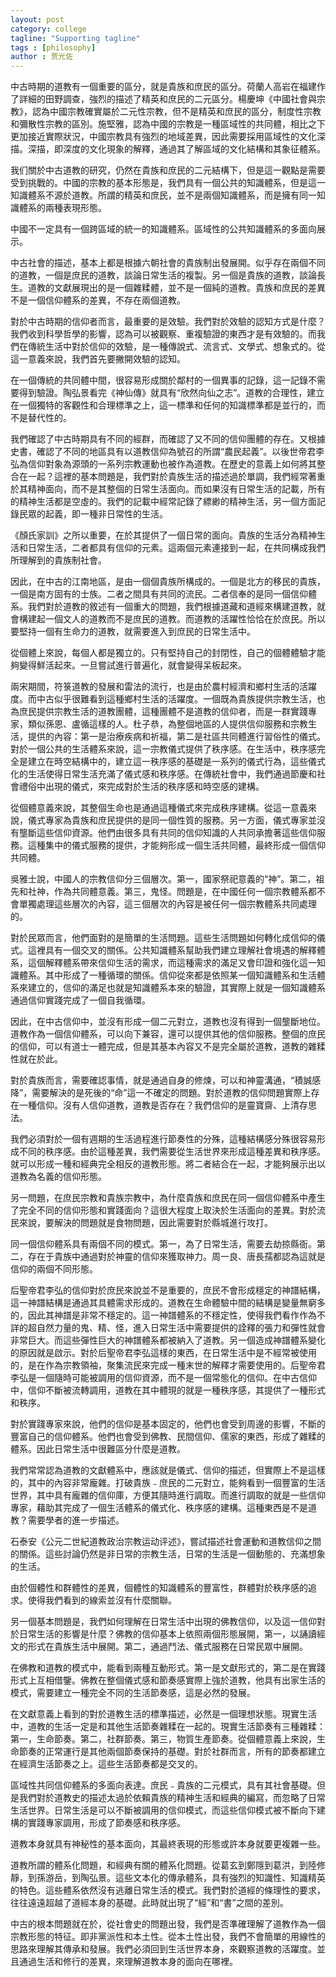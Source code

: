 ```yaml
---
layout: post
category: college
tagline: "Supporting tagline"
tags : [philosophy]
author : 贾光佐
---
```


中古時期的道教有一個重要的區分，就是貴族和庶民的區分。荷蘭人高岩在福建作了詳細的田野調查，強烈的描述了精英和庶民的二元區分。楊慶坤《中國社會與宗教》，認為中國宗教確實屬於二元性宗教，但不是精英和庶民的區分，制度性宗教和彌散性宗教的區別。施堅雅，認為中國的宗教是一種區域性的共同體，相比之下更加接近實際狀況，中國宗教具有強烈的地域差異，因此需要採用區域性的文化深描。深描，即深度的文化現象的解釋，通過其了解區域的文化結構和其象征體系。

我们關於中古道教的研究，仍然在貴族和庶民的二元結構下，但是這一觀點是需要受到挑戰的。中國的宗教的基本形態是，我們具有一個公共的知識體系，但是這一知識體系不源於道教。所謂的精英和庶民，並不是兩個知識體系，而是擁有同一知識體系的兩種表現形態。

中國不一定具有一個跨區域的統一的知識體系。區域性的公共知識體系的多面向展示。

中古社會的描述，基本上都是根據六朝社會的貴族制出發展開。似乎存在兩個不同的道教，一個是庶民的道教，談論日常生活的複製。另一個是貴族的道教，談論長生。道教的文獻展現出的是一個雜糅體，並不是一個純的道教。貴族和庶民的差異不是一個信仰體系的差異，不存在兩個道教。

對於中古時期的信仰者而言，最重要的是效驗。我們對於效驗的認知方式是什麼？我們收到科學哲學的影響，認為可以被觀察、重複驗證的東西才是有效驗的。而我們在傳統生活中對於信仰的效驗，是一種傳說式、流言式、文學式、想象式的。從這一意義來說，我們首先要撇開效驗的認知。

在一個傳統的共同體中間，很容易形成關於鄰村的一個異事的記錄，這一記錄不需要得到驗證。陶弘景看完《神仙傳》就具有“欣然向仙之志”。道教的合理性，建立在一個獨特的客觀性和合理標準之上，這一標準和任何的知識標準都是並行的，而不是替代性的。

我們確認了中古時期具有不同的經群，而確認了又不同的信仰團體的存在。又根據史書，確認了不同的地區具有以道教信仰為號召的所謂“農民起義”。以後世帝君李弘為信仰對象為源頭的一系列宗教運動也被作為道教。在歷史的意義上如何將其整合在一起？這裡的基本問題是，我們對於貴族生活的描述過於單調，我們經常著重於其精神面向，而不是其整個的日常生活面向。而如果沒有日常生活的記載，所有的精神生活都是空虛的。我們的記載中經常記錄了縹緲的精神生活，另一個方面記錄民眾的起義，即一種非日常性的生活。

《顏氏家訓》之所以重要，在於其提供了一個日常的面向。貴族的生活分為精神生活和日常生活，二者都具有信仰的元素。這兩個元素連接到一起，在共同構成我們所理解到的貴族制社會。

因此，在中古的江南地區，是由一個個貴族所構成的。一個是北方的移民的貴族，一個是南方固有的士族。二者之間具有共同的流民。二者信奉的是同一個信仰體系。我們對於道教的敘述有一個重大的問題，我們根據道藏和道經來構建道教，就會構建起一個文人的道教而不是庶民的道教。而道教的活躍性恰恰在於庶民。所以要堅持一個有生命力的道教，就需要進入到庶民的日常生活中。

從個體上來說，每個人都是獨立的。只有堅持自己的封閉性，自己的個體體驗才能夠變得鮮活起來。一旦嘗試進行普遍化，就會變得呆板起來。

兩宋期間，符箓道教的發展和雷法的流行，也是由於農村經濟和鄉村生活的活躍度。而中古似乎很難看到這種鄉村生活的活躍度。一個既為貴族提供宗教生活，也為庶民提供宗教生活的道教團體，這種團體不是道教的信仰者，而是一群實踐專家，類似孫恩、盧循這樣的人。杜子恭，為整個地區的人提供信仰服務和宗教生活，提供的內容：第一是治療疾病和祈福，第二是社區共同體進行習俗性的儀式。對於一個公共的生活體系來說，這一宗教儀式提供了秩序感。在生活中，秩序感完全是建立在時空結構中的，建立這一秩序感的基礎是一系列的儀式行為，這些儀式化的生活使得日常生活充滿了儀式感和秩序感。在傳統社會中，我們通過節慶和社會禮俗中出現的儀式，來完成對於生活的秩序感和時空感的建構。

從個體意義來說，其整個生命也是通過這種儀式來完成秩序建構。從這一意義來說，儀式專家為貴族和庶民提供的是同一個性質的服務。另一方面，儀式專家並沒有壟斷這些信仰資源。他們由很多具有共同的信仰知識的人共同承擔著這些信仰服務。這種集中的儀式服務的提供，才能夠形成一個生活共同體，最終形成一個信仰共同體。

吳雅士說，中國人的宗教信仰分三個層次。第一，國家祭祀意義的“神”。第二，祖先和社神，作為共同體意義。第三，鬼怪。問題是，在中國任何一個宗教體系都不會單獨處理這些層次的內容，這三個層次的內容是被任何一個宗教體系共同處理的。

對於民眾而言，他們面對的是簡單的生活問題。這些生活問題如何轉化成信仰的儀式。這裡具有一個交叉的關係。公共知識體系幫助我們建立理解社會境遇的解釋體系，這個解釋體系帶來信仰生活的需求，而這種需求的滿足又會印證和強化這一知識體系。其中形成了一種循環的關係。信仰從來都是依照某一個知識體系和生活體系來建立的，信仰的滿足也就是知識體系本來的驗證，其實際上就是一個知識體系通過信仰實踐完成了一個自我循環。

因此，在中古信仰中，並沒有形成一個二元對立，道教也沒有得到一個壟斷地位。道教作為一個信仰體系，可以向下兼容，還可以提供其他的信仰服務。整個的庶民的信仰，可以有道士一體完成，但是其基本內容又不是完全屬於道教，道教的雜糅性就在於此。

對於貴族而言，需要確認事情，就是通過自身的修煉，可以和神靈溝通，“積誠感降”，需要解決的是死後的“命”這一不確定的問題。對於道教的信仰問題實際上存在一種信仰。沒有人信仰道教，道教是否存在？我們信仰的是靈寶齋、上清存思法。

我們必須對於一個有週期的生活過程進行節奏性的分殊，這種結構感分殊很容易形成不同的秩序感。由於這種差異，我們需要從生活世界來形成這種差異和秩序感。就可以形成一種和經典完全相反的道教形態。將二者結合在一起，才能夠展示出以道教為名義的信仰形態。

另一問題，在庶民宗教和貴族宗教中，為什麼貴族和庶民在同一個信仰體系中產生了完全不同的信仰形態和實踐面向？這很大程度上取決於生活面向的差異。對於流民來說，要解決的問題就是食物問題，因此需要對於縣城進行攻打。

同一個信仰體系具有兩個不同的模式。第一，為了日常生活，需要去劫掠縣衙。第二，存在于貴族中通過對於神靈的信仰來獲取神力。周一良、唐長孺都認為這就是信仰的兩個不同形態。

后聖帝君李弘的信仰對於庶民來說並不是重要的，庶民不會形成穩定的神譜結構，這一神譜結構是通過其具體需求形成的。道教在生命體驗中間的結構是變量無窮多的，因此其神譜是非常不穩定的。這一神譜體系的不穩定性，使得我們看作作為不詳的超自然力量的鬼、精、怪，進入日常生活中需要提供的詮釋的張力和彈性就會非常巨大。而這些彈性巨大的神譜體系都被納入了道教。另一個造成神譜體系變化的原因就是啟示。對於后聖帝君李弘這樣的東西，在日常生活中是不經常被使用的，是在作為宗教領袖，聚集流民來完成一種末世的解釋才需要使用的。后聖帝君李弘是一個隨時可能被調用的信仰資源，而不是一個常態化的信仰。在中古信仰中，信仰不斷被流轉調用，道教在其中體現的就是一種秩序感，其提供了一種形式和秩序。

對於實踐專家來說，他們的信仰是基本固定的，他們也會受到周邊的影響，不斷的豐富自己的信仰體系。他們也會受到佛教、民間信仰、儒家的東西，形成了雜糅的體系。因此日常生活中很難區分什麼是道教。

我們常常認為道教的文獻體系中，應該就是儀式、信仰的描述，但實際上不是這樣的，其中的內容非常龐雜。打破貴族﹣庶民的二元對立，能夠看到一個豐富的生活世界，其中具有龐雜的信仰庫，方便其隨時進行調取。而進行調取的就是一些信仰專家，藉助其完成了一個生活體系的儀式化、秩序感的建構。這種東西是不是道教？需要學者的進一步描述。

石泰安《公元二世紀道教政治宗教运动评述》，嘗試描述社會運動和道教信仰之間的關係。這些討論仍然是非日常的宗教生活，日常的生活是一個動態的、充滿想象的生活。

由於個體性和群體性的差異，個體性的知識體系的豐富性，群體對於秩序感的追求。使得我們看到的線索並沒有什麼關聯。

另一個基本問題是，我們如何理解在日常生活中出現的佛教信仰，以及這一信仰對於日常生活的影響是什麼？佛教的信仰基本上依照兩個形態展開，第一，以誦讀經文的形式在貴族生活中展開。第二，通過鬥法、儀式服務在日常民眾中展開。

在佛教和道教的模式中，能看到兩種互動形式。第一是文獻形式的，第二是在實踐形式上互相借鑒。佛教在整個儀式感和節奏感實際上強於道教，他具有出家生活的模式，需要建立一種完全不同的生活節奏感，這是必然的發展。

在文獻意義上看到的對於道教生活的標準描述，必然是一個理想狀態。現實生活中，道教的生活一定是和其他生活節奏雜糅在一起的。現實生活節奏有三種雜糅：第一，生命節奏。第二，社群節奏。第三，物質生產節奏。從個體意義上來說，生命節奏的正常運行是其他兩個節奏保持的基礎。對於社群而言，所有的節奏都建立在經濟生活節奏之上。這些生活節奏都是交叉的。

區域性共同信仰體系的多面向表達。庶民﹣貴族的二元模式，具有其社會基礎。但是我們對於道教史的描述太過於依賴貴族的精神生活和經典的編寫，而忽略了日常生活世界。日常生活是可以不斷被調用的信仰模式，而這些信仰模式被不斷向下建構的實踐專家調用，形成了節奏感和秩序感。

道教本身就具有神秘性的基本面向，其最終表現的形態或許本身就要更複雜一些。

道教所謂的體系化問題，和經典有關的體系化問題。從葛玄到鄭隱到葛洪，到陸修靜，到孫游岳，到陶弘景。這些文本化的傳承體系，具有強烈的知識性、知識精英的特色。這些體系依然沒有逃離日常生活的模式。我們對於道經的條理性的要求，往往遠遠超越了道經本身的基礎。此時就出現了“經”和“書”之間的差別。

中古的根本問題就在於，從社會史的問題出發，我們是否準確理解了道教作為一個宗教形態的特征。即非黨派性和本土性。從本土性出發，我們不會簡單的用線性的思路來理解其傳承和發展。我們必須回到生活世界本身，來觀察道教的活躍度。並且通過生活和修行的差異，來理解道教本身的面向在哪裡。